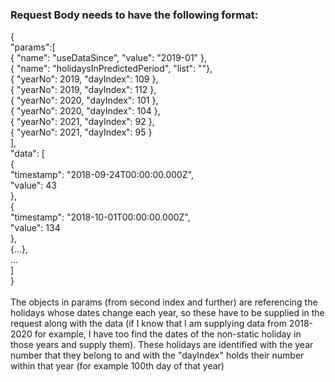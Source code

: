 <h3>Request Body needs to have the following format:</h3>

{<br>
	"params":[<br>
  { "name": "useDataSince", "value": "2019-01" },<br>
  { "name": "holidaysInPredictedPeriod", "list": ""},<br>
  { "yearNo": 2019, "dayIndex": 109 },<br>
  { "yearNo": 2019, "dayIndex": 112 },<br>
  { "yearNo": 2020, "dayIndex": 101 },<br>
  { "yearNo": 2020, "dayIndex": 104 },<br>
  { "yearNo": 2021, "dayIndex": 92 },<br>
  { "yearNo": 2021, "dayIndex": 95 }<br>
],<br>
	"data": [<br>
  {<br>
    "timestamp": "2018-09-24T00:00:00.000Z",<br>
    "value": 43<br>
  },<br>
  {<br>
    "timestamp": "2018-10-01T00:00:00.000Z",<br>
    "value": 134<br>
  },<br>
  {...},<br>
  ...<br>
]<br>
}<br>
<br>
The objects in params (from second index and further) are referencing the holidays whose dates change each year, so these have to be supplied in the request along with the data (if I know that I am supplying data from 2018-2020 for example, I have too find the dates of the non-static holiday in those years and supply them). These holidays are identified with the year number that they belong to and with the "dayIndex" holds their number within that year (for example 100th day of that year)
